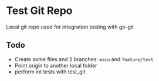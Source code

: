# Test Git Repo

Local git repo used for integration testing with go-git

## Todo
- Create some files and 2 branches: `main` and `feature/test`
- Point origin to another local folder
- perform int tests with test_git